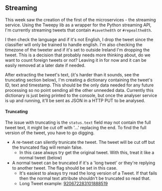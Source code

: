 ## Streaming
This week saw the creation of the first of the microservices - the streaming
service. Using the Tweepy lib as a wrapper for the Python streaming API, I'm
currently streaming tweets that contain `#savethe8th` or `#repealthe8th`. 

I then check the language and if it's not English, I drop the tweet since the
classifier will only be trained to handle english. I'm also checking the
timezone of the tweeter and if it's set to outside Ireland I'm dropping the
tweet. This is a decision that probably needs more thinking about, do we want
to count foreign tweets or not? Leaving it in for now and it can be easily
removed at a later date if needed.

After extracting the tweet's text, (it's harder than it sounds, see the
truncating section below), I'm creating a dictionary containing the tweet's
ID, text and timestamp. This should be the only data needed for any future
processing so no point sending all the other unneeded data. Currently this
dictionary is just being printed to the console, but once the analyser
service is up and running, it'll be sent as JSON in a HTTP PUT to be 
analysed.

#### Truncating
The issue with truncating is the `status.text` field may not contain
the full tweet text, it might be cut off with '...' replacing the end. To
find the full version of the tweet, you have to go digging.

* A re-tweet can silently trunicate the tweet. The tweet will be cut off but
the truncated flag will remain false.
  * In this case always try get the original tweet. With this, treat
  it like a normal tweet (below)
* A normal tweet can be truncated if it's a 'long tweet' or they're
replying to another tweet. The flag should be set in this case.
  * It's easiest to always try read the long version of a Tweet. If that
  fails then the normal text attribute shouldn't be truncated so read that.
  * Long Tweet example: [920672283101888519](https://twitter.com/lizziemac1982/status/920672283101888519)
